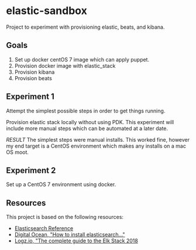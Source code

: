 # elastic-sandbox
Project to experiment with provisioning elastic, beats, and kibana.

## Goals
1. Set up docker centOS 7 image which can apply puppet.
2. Provision docker image with elastic_stack
3. Provision kibana
4. Provision beats

## Experiment 1

Attempt the simplest possible steps in order to get things running.

Provision elastic stack locally without using PDK. This experiment will include more manual steps which can be automated at a later date.

*RESULT*
The simplest steps were manual installs. This worked fine, however my end target is a CentOS environment which makes any installs on a mac OS moot.

## Experiment 2

Set up a CentOS 7 environment using docker.

## Resources

This project is based on the following resources:

- [Elasticsearch Reference](https://www.elastic.co/guide/en/elasticsearch/reference/current/index.html)
- [Digital Ocean, "How to install elasticsearch..."](https://www.digitalocean.com/community/tutorials/how-to-install-elasticsearch-logstash-and-kibana-elastic-stack-on-centos-7)
- [Logz.io, "The complete guide to the Elk Stack 2018](https://logz.io/learn/complete-guide-elk-stack/#intro)